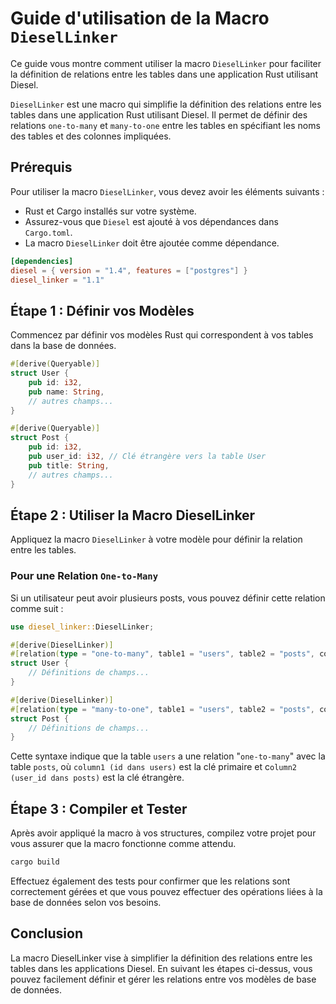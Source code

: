 # Guide d'utilisation de la Macro `DieselLinker`

Ce guide vous montre comment utiliser la macro `DieselLinker` pour faciliter la définition de relations entre les tables dans une application Rust utilisant Diesel.

`DieselLinker` est une macro qui simplifie la définition des relations entre les tables dans une application Rust utilisant Diesel. Il permet de définir des relations `one-to-many` et `many-to-one` entre les tables en spécifiant les noms des tables et des colonnes impliquées.

## Prérequis
Pour utiliser la macro `DieselLinker`, vous devez avoir les éléments suivants :

- Rust et Cargo installés sur votre système.
- Assurez-vous que `Diesel` est ajouté à vos dépendances dans `Cargo.toml`.
- La macro `DieselLinker` doit être ajoutée comme dépendance.
    
```toml
[dependencies]
diesel = { version = "1.4", features = ["postgres"] }
diesel_linker = "1.1"
```

## Étape 1 : Définir vos Modèles

Commencez par définir vos modèles Rust qui correspondent à vos tables dans la base de données.

```rust
#[derive(Queryable)]
struct User {
    pub id: i32,
    pub name: String,
    // autres champs...
}

#[derive(Queryable)]
struct Post {
    pub id: i32,
    pub user_id: i32, // Clé étrangère vers la table User
    pub title: String,
    // autres champs...
}
```

## Étape 2 : Utiliser la Macro DieselLinker
Appliquez la macro `DieselLinker` à votre modèle pour définir la relation entre les tables.

### Pour une Relation `One-to-Many`
Si un utilisateur peut avoir plusieurs posts, vous pouvez définir cette relation comme suit :

```rust
use diesel_linker::DieselLinker;

#[derive(DieselLinker)]
#[relation(type = "one-to-many", table1 = "users", table2 = "posts", column1 = "id", column2 = "user_id")]
struct User {
    // Définitions de champs...
}

#[derive(DieselLinker)]
#[relation(type = "many-to-one", table1 = "users", table2 = "posts", column1 = "id", column2 = "user_id")]
struct Post {
    // Définitions de champs...
}
```

Cette syntaxe indique que la table `users` a une relation "`one-to-many`" avec la table `posts`, où `column1 (id dans users)` est la clé primaire et c`olumn2 (user_id dans posts)` est la clé étrangère.

## Étape 3 : Compiler et Tester
Après avoir appliqué la macro à vos structures, compilez votre projet pour vous assurer que la macro fonctionne comme attendu.

```bash
cargo build
```
Effectuez également des tests pour confirmer que les relations sont correctement gérées et que vous pouvez effectuer des opérations liées à la base de données selon vos besoins.

## Conclusion
La macro DieselLinker vise à simplifier la définition des relations entre les tables dans les applications Diesel. En suivant les étapes ci-dessus, vous pouvez facilement définir et gérer les relations entre vos modèles de base de données.
